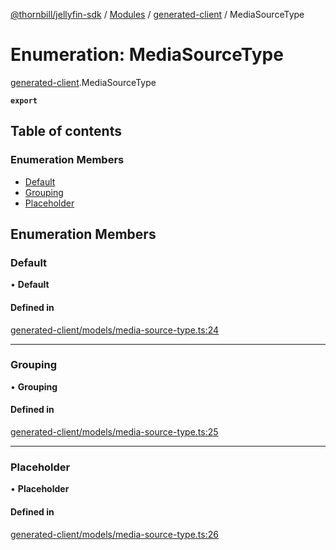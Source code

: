[@thornbill/jellyfin-sdk](../README.md) / [Modules](../modules.md) / [generated-client](../modules/generated_client.md) / MediaSourceType

# Enumeration: MediaSourceType

[generated-client](../modules/generated_client.md).MediaSourceType

**`export`**

## Table of contents

### Enumeration Members

- [Default](generated_client.MediaSourceType.md#default)
- [Grouping](generated_client.MediaSourceType.md#grouping)
- [Placeholder](generated_client.MediaSourceType.md#placeholder)

## Enumeration Members

### Default

• **Default**

#### Defined in

[generated-client/models/media-source-type.ts:24](https://github.com/jellyfin/jellyfin-sdk-typescript/blob/7402732/src/generated-client/models/media-source-type.ts#L24)

___

### Grouping

• **Grouping**

#### Defined in

[generated-client/models/media-source-type.ts:25](https://github.com/jellyfin/jellyfin-sdk-typescript/blob/7402732/src/generated-client/models/media-source-type.ts#L25)

___

### Placeholder

• **Placeholder**

#### Defined in

[generated-client/models/media-source-type.ts:26](https://github.com/jellyfin/jellyfin-sdk-typescript/blob/7402732/src/generated-client/models/media-source-type.ts#L26)
